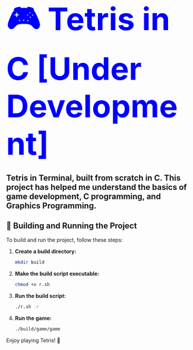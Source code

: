 # <span style="color: blue; font-size: 3em;">🎮 Tetris in C [Under Development]</span>

Tetris in Terminal, built from scratch in C. This project has helped me understand the basics of game development, C programming, and Graphics Programming.
---

## 🔧 Building and Running the Project

To build and run the project, follow these steps:

1. **Create a build directory:**

    ```sh
    mkdir build
    ```

2. **Make the build script executable:**

    ```sh
    chmod +x r.sh
    ```

3. **Run the build script:**

    ```sh
    ./r.sh -r
    ```

4. **Run the game:**

    ```sh
    ./build/game/game
    ```

Enjoy playing Tetris! 🎉
